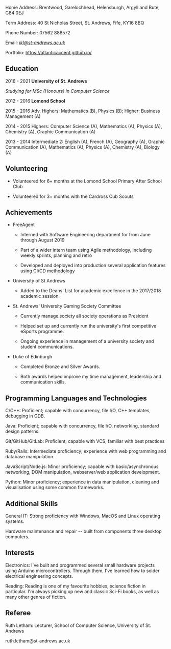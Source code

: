 Home Address: Brentwood, Garelochhead, Helensburgh, Argyll and Bute, G84 0EJ

Term Address: 40 St Nicholas Street, St. Andrews, Fife, KY16 8BQ

Phone Number: 07562 888572

Email: [*ikl@st-andrews.ac.uk*](mailto:ikl@st-andrews.ac.uk)

Portfolio: <https://atlanticaccent.github.io/>

**Education**
-------------

2016 - 2021 **University of St. Andrews**

*Studying for MSc (Honours) in Computer Science*

2012 - 2016 **Lomond School**

2015 - 2016 Adv. Highers: Mathematics (B), Physics (B); Higher: Business Management (A)

2014 - 2015 Highers: Computer Science (A), Mathematics (A), Physics (A), Chemistry (A), Graphic Communication (A)

2013 - 2014 Intermediate 2: English (A), French (A), Geography (A), Graphic Communication (A), Mathematics (A), Physics (A), Chemistry (A), Biology (A)

Volunteering
------------

-   Volunteered for 6+ months at the Lomond School Primary After School Club

-   Volunteered for 3+ months with the Cardross Cub Scouts

Achievements
------------

-   FreeAgent

    -   Interned with Software Engineering department for from June through August 2019

    -   Part of a wider intern team using Agile methodology, including weekly sprints, planning and retro

    -   Developed and deployed into production several application features using CI/CD methodology

-   University of St Andrews

    -   Added to the Deans\' List for academic excellence in the 2017/2018 academic session.

-   St. Andrews' University Gaming Society Committee

    -   Currently manage society all society operations as President

    -   Helped set up and currently run the university's first competitive eSports programme.

    -   Ongoing experience in management of a university society and student communications.

-   Duke of Edinburgh

    -   Completed Bronze and Silver Awards.

    -   Both awards helped improve my time management, leadership and communication skills.

Programming Languages and Technologies
--------------------------------------

C/C++: Proficient; capable with concurrency, file I/O, C++ templates, debugging in GDB.

Java: Proficient; capable with concurrency, file I/O, networking, standard design patterns.

Git/GitHub/GitLab: Proficient; capable with VCS, familiar with best practices

Ruby/Rails: Intermediate proficiency; experience with web programming and database manipulation.

JavaScript/Node.js: Minor proficiency; capable with basic/asynchronous networking, DOM manipulation, webserver/web application development.

Python: Minor proficiency; experience in data manipulation, cleaning and visualisation using some common frameworks.

Additional Skills
-----------------

General IT: Strong proficiency with Windows, MacOS and Linux operating systems.

Hardware maintenance and repair -- built from components three desktop computers.

Interests
---------

Electronics: I've built and programmed several small hardware projects using Arduino microcontrollers. Through them, I've learned how to solder electrical engineering concepts.

Reading: Reading is one of my favourite hobbies, science fiction in particular. I'm always picking up new and classic Sci-Fi books, as well as many other genres of fiction.

Referee
-------

Ruth Letham: Lecturer, School of Computer Science, University of St. Andrews

ruth.letham\@st-andrews.ac.uk

